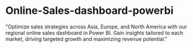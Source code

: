 # Online-Sales-dashboard-powerbi
"Optimize sales strategies across Asia, Europe, and North America with our regional online sales dashboard in Power BI. Gain insights tailored to each market, driving targeted growth and maximizing revenue potential."

